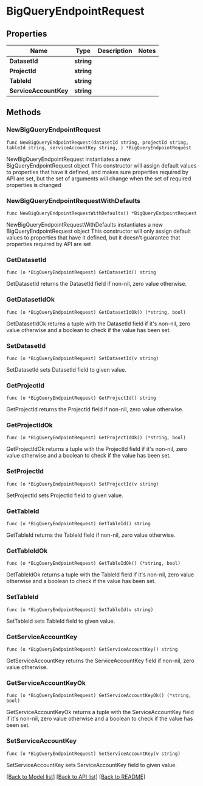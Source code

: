 # BigQueryEndpointRequest

## Properties

Name | Type | Description | Notes
------------ | ------------- | ------------- | -------------
**DatasetId** | **string** |  | 
**ProjectId** | **string** |  | 
**TableId** | **string** |  | 
**ServiceAccountKey** | **string** |  | 

## Methods

### NewBigQueryEndpointRequest

`func NewBigQueryEndpointRequest(datasetId string, projectId string, tableId string, serviceAccountKey string, ) *BigQueryEndpointRequest`

NewBigQueryEndpointRequest instantiates a new BigQueryEndpointRequest object
This constructor will assign default values to properties that have it defined,
and makes sure properties required by API are set, but the set of arguments
will change when the set of required properties is changed

### NewBigQueryEndpointRequestWithDefaults

`func NewBigQueryEndpointRequestWithDefaults() *BigQueryEndpointRequest`

NewBigQueryEndpointRequestWithDefaults instantiates a new BigQueryEndpointRequest object
This constructor will only assign default values to properties that have it defined,
but it doesn't guarantee that properties required by API are set

### GetDatasetId

`func (o *BigQueryEndpointRequest) GetDatasetId() string`

GetDatasetId returns the DatasetId field if non-nil, zero value otherwise.

### GetDatasetIdOk

`func (o *BigQueryEndpointRequest) GetDatasetIdOk() (*string, bool)`

GetDatasetIdOk returns a tuple with the DatasetId field if it's non-nil, zero value otherwise
and a boolean to check if the value has been set.

### SetDatasetId

`func (o *BigQueryEndpointRequest) SetDatasetId(v string)`

SetDatasetId sets DatasetId field to given value.


### GetProjectId

`func (o *BigQueryEndpointRequest) GetProjectId() string`

GetProjectId returns the ProjectId field if non-nil, zero value otherwise.

### GetProjectIdOk

`func (o *BigQueryEndpointRequest) GetProjectIdOk() (*string, bool)`

GetProjectIdOk returns a tuple with the ProjectId field if it's non-nil, zero value otherwise
and a boolean to check if the value has been set.

### SetProjectId

`func (o *BigQueryEndpointRequest) SetProjectId(v string)`

SetProjectId sets ProjectId field to given value.


### GetTableId

`func (o *BigQueryEndpointRequest) GetTableId() string`

GetTableId returns the TableId field if non-nil, zero value otherwise.

### GetTableIdOk

`func (o *BigQueryEndpointRequest) GetTableIdOk() (*string, bool)`

GetTableIdOk returns a tuple with the TableId field if it's non-nil, zero value otherwise
and a boolean to check if the value has been set.

### SetTableId

`func (o *BigQueryEndpointRequest) SetTableId(v string)`

SetTableId sets TableId field to given value.


### GetServiceAccountKey

`func (o *BigQueryEndpointRequest) GetServiceAccountKey() string`

GetServiceAccountKey returns the ServiceAccountKey field if non-nil, zero value otherwise.

### GetServiceAccountKeyOk

`func (o *BigQueryEndpointRequest) GetServiceAccountKeyOk() (*string, bool)`

GetServiceAccountKeyOk returns a tuple with the ServiceAccountKey field if it's non-nil, zero value otherwise
and a boolean to check if the value has been set.

### SetServiceAccountKey

`func (o *BigQueryEndpointRequest) SetServiceAccountKey(v string)`

SetServiceAccountKey sets ServiceAccountKey field to given value.



[[Back to Model list]](../README.md#documentation-for-models) [[Back to API list]](../README.md#documentation-for-api-endpoints) [[Back to README]](../README.md)



